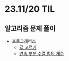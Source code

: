 # 23.11/20 TIL

## 알고리즘 문제 풀이

- 프로그래머스
  - [귤 고르기](https://github.com/JinsuYeo/algorithm/blob/313779c5b8fdeb1dbe259c7f7a55335f6a348a82/Programmers-Algorithm/%EA%B7%A4%EA%B3%A0%EB%A5%B4%EA%B8%B0)
  - [연속 부분 수열 합의 개수](https://github.com/JinsuYeo/algorithm/blob/7b311f63549b8726136b352931b142689d16a3ac/Programmers-Algorithm/%EC%97%B0%EC%86%8D%EB%B6%80%EB%B6%84%EC%88%98%EC%97%B4%ED%95%A9%EC%9D%98%EA%B0%9C%EC%88%98)
